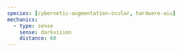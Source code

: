 ```yaml
---
species: [cybernetic-augmentation-ocular, hardware-aiu]
mechanics:
  - type: sense
    sense: darkvision
    distance: 60
---
```

